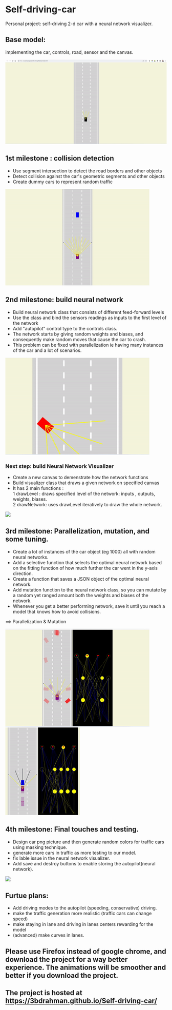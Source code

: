 # Self-driving-car
Personal project: self-driving 2-d car with a neural network visualizer.

## Base model: 
implementing the car, controls, road, sensor and the canvas.

![](ezgif.com-gif-maker.gif)

## 1st milestone : collision detection
- Use segment intersection to detect the road borders and other objects
- Detect collision against the car's geometric segments and other objects 
- Create dummy cars to represent random traffic 

![](1.00.gif)

## 2nd milestone: build neural network 
- Build neural network class that consists of different feed-forward levels
- Use the class and bind the sensors readings as inputs to the first level of the network
- Add "autopilot" control type to the controls class.
- The network starts by giving random weights and biases, and consequently make random moves that cause the car to crash.
- This problem can be fixed with parallelization ie having many instances of the car and a lot of scenarios. 

![](2.00.gif)

### Next step: build Neural Network Visualizer
- Create a new canvas to demenstrate how the network functions
- Build visualizer class that draws a given network on specified canvas
- It has 2 main functions :<br> 1 drawLevel : draws specified level of the network: inputs , outputs, weights, biases.<br>
                            2 drawNetwork: uses drawLevel iteratively to draw the whole network.

![](3.00.gif)

## 3rd milestone: Parallelization, mutation, and some tuning.
- Create a lot of instances of the car object (eg 1000) all with random neural networks.
- Add a selective function that selects the optimal neural network based on the fitting function of how much further the car went in the y-axis direction.
- Create a function that saves a JSON object of the optimal neural network.
- Add mutation function to the neural network class, so you can mutate by a random yet ranged amount both the weights and biases of the network.
- Whenever you get a better performing network, save it until you reach a model that knows how to avoid collisions.

==> Parallelization & Mutation
 
![](4.00.gif) ![](5.00.gif) 

## 4th milestone: Final touches and testing.
- Design car png picture and then generate random colors for traffic cars using masking technique.
- generate more cars in traffic as more testing to our model. 
- fix lable issue in the neural network visualizer. 
- Add save and destroy buttons to enable storing the autopilot(neural network). 

![](6.00.gif) 

## Furtue plans:
- Add driving modes to the autopilot (speeding, conservative) driving.
- make the traffic generation more realistic (traffic cars can change speed) 
- make staying in lane and driving in lanes centers rewarding for the model
- (advanced) make curves in lanes. 

## Please use Firefox instead of google chrome, and download the project for a way better experience. The animations will be smoother and better if you download the project.
## The project is hosted at https://3bdrahman.github.io/Self-driving-car/

